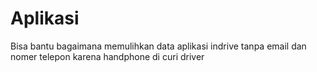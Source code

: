 # Aplikasi
Bisa bantu bagaimana memulihkan data aplikasi indrive tanpa email dan nomer telepon karena handphone di curi driver 
